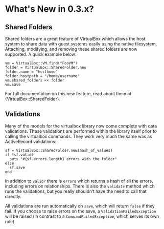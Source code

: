 # What's New in 0.3.x?

## Shared Folders

Shared folders are a great feature of VirtualBox which allows the host system
to share data with guest systems easily using the native filesystem. Attaching,
modifying, and removing these shared folders are now supported. A quick example
below:

    vm = VirtualBox::VM.find("FooVM")
    folder = VirtualBox::SharedFolder.new
    folder.name = "hosthome"
    folder.hostpath = "/home/username"
    vm.shared_folders << folder
    vm.save

For full documentation on this new feature, read about them at
{VirtualBox::SharedFolder}.

## Validations

Many of the models for the virtualbox library now come complete with data
validations. These validations are performed within the library itself prior to
calling the virtualbox commands. They work very much the same was as ActiveRecord
validations:

    sf = VirtualBox::SharedFolder.new(hash_of_values)
    if !sf.valid?
      puts "#{sf.errors.length} errors with the folder"
    else
      sf.save
    end

In addition to `valid?` there is `errors` which returns a hash of all the errors,
including errors on relationships. There is also the `validate` method which
runs the validations, but you really shouldn't have the need to call that directly.

All validations are run automatically on `save`, which will return `false` if
they fail. If you choose to raise errors on the save, a `ValidationFailedException`
will be raised (in contrast to a `CommandFailedException`, which serves its own
role).